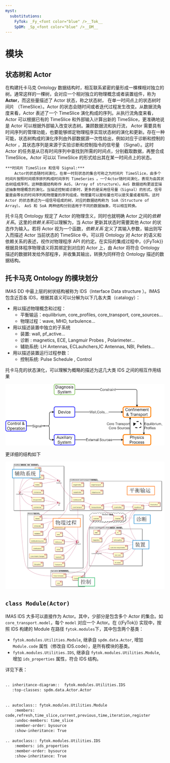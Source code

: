 ```yaml
---
myst:
  substitutions:
    FyTok: _Fy_<font color="blue" />__Tok__
    SpDM: _Sp_<font color="blue" />__DM__
---
```


# 模块

## 状态树和 Actor

在构建托卡马克 Ontology 数据结构时，相互联系紧密的量形成一棵棵相对独立的树。通常这样的一棵树，会对应一个相对独立的物理概念或者装置组件，称为**Actor**，而这些量描述了 Actor 状态，称之状态树， 在单一时间点上的状态树时间片 （TimeSlice）。Actor 的状态会随时间或者迭代过程发生改变。从数据流角度来看，Actor 表述了一个 TimeSlice 演化构成的序列。从执行流角度来看，Actor 可以根据已有的 TimeSlice 和外部输入计算出新的 TimeSlice，更准确地说是 Actor 可以根据外部输入改变状态树。兼顾数据流和执行流， Actor 需要具有时间序列的管理功能，也要能够绑定物理程序实现状态树的演化和更新。存在一种可能，状态树构成的演化序列由外部数据源一次性给出，例如对应于诊断和控制的 Actor ，其状态序列是来源于实验诊断和控制指令的信号量 （Signal）。这时 Actor 的任务是从已有时间序列中查找到所需的时间点，分别截取数据，再整合成 TimeSlice。Actor 可以以 TimeSlice 的形式给出其在某一时间点上的状态。

```{note}
***时间片 TimeSlice 和信号 Signal:***
    Actor的状态随时间演化，在单一时刻状态的集合可称之为时间片 TimeSlice，由多个时间片按照时间顺序排列构成时间序列 TimeSeries 。一个Actor随时间演化，表现为由其状态树组成序列，这种数据结构称作 AoS，（Array of structure）。AoS 数据结构更适宜描述抽象物理概念的演化。当描述控制或诊断时，更多的是采用信号量（Signal）的形式。信号量是由等长的时间序列和物理量的序列组成，物理量可以是标量也可以是矢量或者矩阵。这时 Actor 的状态表述为一组信号组成的树，对应的数据结构称为 SoA（Structure of Array）。 AoS 和 SoA 两种结构分别适用于不同的数据抽象，可以相互转换。
```

托卡马克 Ontology 规定了 Actor 的物理含义，同时也就明确 Actor 之间的*依赖关系*。这里的*依赖关系*可以理解为，当 Actor 更新其状态时需要其他 Actor 的状态作为输入。若将 Actor 视为一个函数，_依赖关系_ 定义了其输入参数，输出则写入而描述 Actor 当前状态的 TimeSlice 中。可以将 Ontology 对 Actor 的语义和依赖关系的表述，视作对物理程序 API 的约定。在实际的集成过程中，{{FyTok}} 根据具体程序物理语义将其绑定到对应的 Actor 上，由 Actor 将符合 Ontology 描述的数据转发给外部程序，并收集其输出，转换为同样符合 Ontology 描述的数据结构。

## 托卡马克 Ontology 的模块划分

IMAS DD 中最上层的树状结构被称为 IDS（Interface Data structure ）。IMAS 包含近百各 IDS，根据其语义可以分解为以下几各大类（catalogy）：

- 用以描述物理概念和过程：
  - 平衡输运：equilibrium, core_profiles, core_transport, core_sources...
  - 物理过程：wave, MHD, turbulence...
- 用以描述装置中独立的子系统
  - 装置: wall, pf_active...
  - 诊断 : magnetics, ECE, Langmuir Probes , Polarimeter...
  - 辅助系统: LH Antennas, ECLauhchers,IC Antennas, NBI, Pellets...
- 用以描述装置运行过程参数：
  - 控制系统: Pulse Schedule , Control

托卡马克的状态演化，可以理解为概略的描述为这几大类 IDS 之间的相互作用结果

![DD Catalogy](./figures/dd_categories_en.png)

更详细的结构如下

![DD Workflow](./figures/dd_categories_detail.png)

## `class Module(Actor)`

IMAS IDS 大多可以直接作为 Actor。其中，少部分是包含多个 Actor 的集合。如 `core_transport.model`，每个 `model` 对应一个 Actor。在 {{FyTok}} 实现中，按照 IDS 构建的 Module 在路径 `fytok.modules`下，其中包含两个基类：
- `fytok.modules.Utilities.Module`, 继承自 `spdm.data.Actor`, 增加 `Module.code` 属性（修改自 IDS.code），是所有模块的基类。
- `fytok.modules.Utilities.IDS`, 继承自 `fytok.modules.Utilities.Module`, 增加 `ids_properties` 属性，符合 IDS 结构。

详见下表：

```{eval-rst}

.. inheritance-diagram::  fytok.modules.Utilities.IDS
   :top-classes: spdm.data.Actor.Actor


.. autoclass:: fytok.modules.Utilities.Module
    :members: code,refresh,time_slice,current,previous,time,iteration,register
    :undoc-members: time_slice
    :member-order: bysource
    :show-inheritance: True

.. autoclass:: fytok.modules.Utilities.IDS
    :members: ids_properties
    :member-order: bysource
    :show-inheritance: True
```
